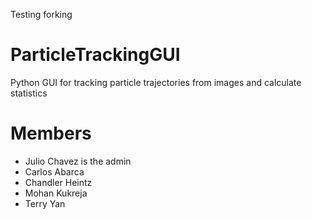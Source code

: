 Testing forking

# ParticleTrackingGUI
Python GUI for tracking particle trajectories from images and calculate statistics

# Members
- Julio Chavez is the admin
- Carlos Abarca
- Chandler Heintz
- Mohan Kukreja
- Terry Yan
